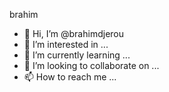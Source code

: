 


brahim
- 👋 Hi, I’m @brahimdjerou
- 👀 I’m interested in ...
- 🌱 I’m currently learning ...
- 💞️ I’m looking to collaborate on ...
- 📫 How to reach me ...

<!---
brahimdjerou/brahimdjerou is a ✨ special ✨ repository because its `README.md` (this file) appears on your GitHub profile.
You can click the Preview link to take a look at your changes.
--->
